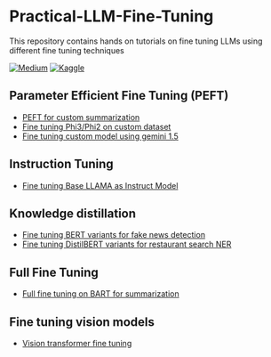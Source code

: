 # Practical-LLM-Fine-Tuning
This repository contains hands on tutorials on fine tuning LLMs using different fine tuning techniques

[![Medium](https://img.shields.io/badge/Medium-12100E?style=for-the-badge&logo=medium&logoColor=white)](https://medium.com/@akshay-kamath)
[![Kaggle](https://img.shields.io/badge/Kaggle-035a7d?style=for-the-badge&logo=kaggle&logoColor=white)](https://www.kaggle.com/ak2033)

## Parameter Efficient Fine Tuning (PEFT) ## 
* [PEFT for custom summarization](https://www.kaggle.com/code/ak2033/peft-for-summarization)
* [Fine tuning Phi3/Phi2 on custom dataset](https://www.kaggle.com/code/ak2033/fine-tuning-llm-phi3-phi2-on-custom-dataset)
* [Fine tuning custom model using gemini 1.5](https://www.kaggle.com/code/ak2033/fine-tuning-a-custom-model)


## Instruction Tuning ##
* [Fine tuning Base LLAMA as Instruct Model](https://www.kaggle.com/code/ak2033/fine-tuning-base-llama-as-chat-model)


## Knowledge distillation ##

* [Fine tuning BERT variants for fake news detection](https://www.kaggle.com/code/ak2033/fine-tuning-bert-for-fake-news-detection)
* [Fine tuning DistilBERT variants for restaurant search NER](https://www.kaggle.com/code/ak2033/fine-tuning-distilbert-for-restaurant-search-ner)


## Full Fine Tuning ##
* [Full fine tuning on BART for summarization](https://www.kaggle.com/code/ak2033/full-fine-tuning-for-summarization)

## Fine tuning vision models ##
* [Vision transformer fine tuning](https://www.kaggle.com/code/ak2033/vision-transformer-fine-tuning)



